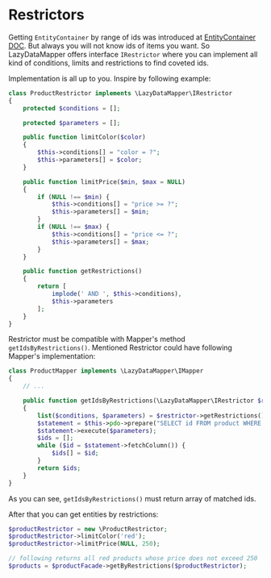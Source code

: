 Restrictors
===

Getting `EntityContainer` by range of ids was introduced at
[EntityContainer DOC](https://github.com/VladaHejda/LazyDataMapper/blob/master/DOC/6.EntityContainer.md).
But always you will not know ids of items you want. So LazyDataMapper offers interface `IRestrictor`
where you can implement all kind of conditions, limits and restrictions to find coveted ids.

Implementation is all up to you. Inspire by following example:

```php
class ProductRestrictor implements \LazyDataMapper\IRestrictor
{
	protected $conditions = [];

	protected $parameters = [];

	public function limitColor($color)
	{
		$this->conditions[] = "color = ?";
		$this->parameters[] = $color;
	}

	public function limitPrice($min, $max = NULL)
	{
		if (NULL !== $min) {
			$this->conditions[] = "price >= ?";
			$this->parameters[] = $min;
		}
		if (NULL !== $max) {
			$this->conditions[] = "price <= ?";
			$this->parameters[] = $max;
		}
	}

	public function getRestrictions()
	{
		return [
			implode(' AND ', $this->conditions),
			$this->parameters
		];
	}
}
```

Restrictor must be compatible with Mapper's method `getIdsByRestrictions()`. Mentioned Restrictor could have
following Mapper's implementation:

```php
class ProductMapper implements \LazyDataMapper\IMapper
{
	// ...

	public function getIdsByRestrictions(\LazyDataMapper\IRestrictor $restrictor)
	{
		list($conditions, $parameters) = $restrictor->getRestrictions();
		$statement = $this->pdo->prepare("SELECT id FROM product WHERE $conditions");
		$statement->execute($parameters);
		$ids = [];
		while ($id = $statement->fetchColumn()) {
			$ids[] = $id;
		}
		return $ids;
	}
}
```

As you can see, `getIdsByRestrictions()` must return array of matched ids.

After that you can get entities by restrictions:

```php
$productRestrictor = new \ProductRestrictor;
$productRestrictor->limitColor('red');
$productRestrictor->limitPrice(NULL, 250);

// following returns all red products whose price does not exceed 250
$products = $productFacade->getByRestrictions($productRestrictor);
```
